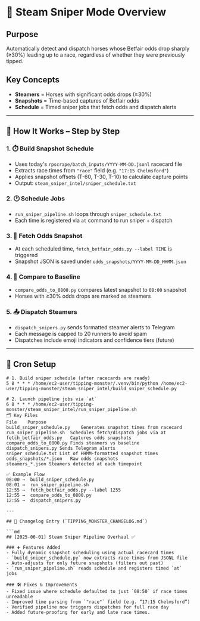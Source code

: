 # 🔫 Steam Sniper Mode Overview

## Purpose
Automatically detect and dispatch horses whose Betfair odds drop sharply (≥30%) leading up to a race, regardless of whether they were previously tipped.

## Key Concepts
- **Steamers** = Horses with significant odds drops (≥30%)
- **Snapshots** = Time-based captures of Betfair odds
- **Schedule** = Timed sniper jobs that fetch odds and dispatch alerts

---

## 🧠 How It Works – Step by Step

### 1. ⏱️ Build Snapshot Schedule
- Uses today's `rpscrape/batch_inputs/YYYY-MM-DD.jsonl` racecard file
- Extracts race times from `"race"` field (e.g. `"17:15 Chelmsford"`)
- Applies snapshot offsets (T-60, T-30, T-10) to calculate capture points
- Output: `steam_sniper_intel/sniper_schedule.txt`

### 2. 🕐 Schedule Jobs
- `run_sniper_pipeline.sh` loops through `sniper_schedule.txt`
- Each time is registered via `at` command to run sniper + dispatch

### 3. 📸 Fetch Odds Snapshot
- At each scheduled time, `fetch_betfair_odds.py --label TIME` is triggered
- Snapshot JSON is saved under `odds_snapshots/YYYY-MM-DD_HHMM.json`

### 4. 🔎 Compare to Baseline
- `compare_odds_to_0800.py` compares latest snapshot to `08:00` snapshot
- Horses with ≥30% odds drops are marked as steamers

### 5. 📤 Dispatch Steamers
- `dispatch_snipers.py` sends formatted steamer alerts to Telegram
- Each message is capped to 20 runners to avoid spam
- Dispatches include emoji indicators and confidence tiers (future)

---

## 🔧 Cron Setup

```cron
# 1. Build sniper schedule (after racecards are ready)
5 8 * * * /home/ec2-user/tipping-monster/.venv/bin/python /home/ec2-user/tipping-monster/steam_sniper_intel/build_sniper_schedule.py

# 2. Launch pipeline jobs via `at`
6 8 * * * /home/ec2-user/tipping-monster/steam_sniper_intel/run_sniper_pipeline.sh
🗂️ Key Files
File	Purpose
build_sniper_schedule.py	Generates snapshot times from racecard
run_sniper_pipeline.sh	Schedules fetch/dispatch jobs via at
fetch_betfair_odds.py	Captures odds snapshots
compare_odds_to_0800.py	Finds steamers vs baseline
dispatch_snipers.py	Sends Telegram alerts
sniper_schedule.txt	List of HHMM-formatted snapshot times
odds_snapshots/*.json	Raw odds snapshots
steamers_*.json	Steamers detected at each timepoint

✅ Example Flow
08:00 →  build_sniper_schedule.py
08:01 →  run_sniper_pipeline.sh
12:55 →  fetch_betfair_odds.py --label 1255
12:55 →  compare_odds_to_0800.py
12:55 →  dispatch_snipers.py

---

## 📝 Changelog Entry (`TIPPING_MONSTER_CHANGELOG.md`)

```md
## [2025-06-01] Steam Sniper Pipeline Overhaul ✅

### ➕ Features Added
- Fully dynamic snapshot scheduling using actual racecard times
- `build_sniper_schedule.py` now extracts race times from JSONL file
- Auto-adjusts for only future snapshots (filters out past)
- `run_sniper_pipeline.sh` reads schedule and registers timed `at` jobs

### 🛠️ Fixes & Improvements
- Fixed issue where schedule defaulted to just `08:50` if race times unreadable
- Improved time parsing from `"race"` field (e.g. “17:15 Chelmsford”)
- Verified pipeline now triggers dispatches for full race day
- Added future-proofing for early and late race times.
